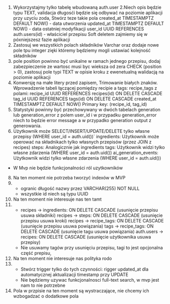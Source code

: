 1. Wykorzystajmy tylko tabelę wbudowaną auth.user
2.Niech opis będzie typu TEXT, validacja długosći będzie się odbywać na poziomie aplikacji przy uzyciu zoda, 
Stwórz teze takie pola created_at TIMESTAMPTZ DEFAULT NOW() - data utworzenia
updated_at TIMESTAMPTZ DEFAULT NOW() - data ostatniej modyfikacji
user_id UUID REFERENCES auth.users(id) - właściciel przepisu
Soft deletem zajmiemy się w póxniejszesz fazie aplikacji
3. Zastosuj we wszystkich polach składników Varchar oraz dodaje nowe pole tpu integer 
zięki któremy będziemy mogli ustawiać kolejność składników
4. pole position powinno być unikalne w ramach jednego przepisu, dodaj zabezpieczenie ze wartosc musi byc wieksza od zera CHECK (position > 0), zastosuj pole typi TEXT w opisie kroku z ewenetualną walidacją na poziomie aplikacji
5. Konwersję na małe litery przed zapisem, Trimowanie białych znaków. Wprowadzenie tabeli łączącej pomiędzy recipie a tags: recipe_tags z polami:
recipe_id UUID REFERENCES recipes(id) ON DELETE CASCADE
tag_id UUID REFERENCES tags(id) ON DELETE CASCADE
created_at TIMESTAMPTZ DEFAULT NOW()
Primary key: (recipe_id, tag_id)
6. Statystyki powinny być przechowywany w dwóch tabelach generation lub generation_error z polem user_id i w przypadku generation_error niech to będzie error message a w przypadko generation output z generowania. 
7. Użytkownik może SELECT/INSERT/UPDATE/DELETE tylko własne przepisy (WHERE user_id = auth.uid())`
ingredients: Użytkownik może operować na składnikach tylko własnych przepisów (przez JOIN z recipes)
steps: Analogicznie jak ingredients
tags: Użytkownik widzi tylko własne zdarzenia (WHERE user_id = auth.uid())
ai_generation_events: Użytkownik widzi tylko własne zdarzenia (WHERE user_id = auth.uid())
- W Mvp nie będzie funkcjonalności ról uzytkowników
8. Na ten moment nie potrzeba tworzyć indexów w MVP
9. 
    - ogranic długość nazwy przez VARCHAR(255) NOT NULL
    - wszystkie id niech są typu UUID
10. Na ten moment nie interesuje nas ten tamt
11. 
    - recipes → ingredients: ON DELETE CASCADE (usunięcie przepisu usuwa składniki)
        recipes → steps: ON DELETE CASCADE (usunięcie przepisu usuwa kroki)
        recipes → recipe_tags: ON DELETE CASCADE (usunięcie przepisu usuwa powiązania)
        tags → recipe_tags: ON DELETE CASCADE (usunięcie tagu usuwa powiązania)
        auth.users → recipes: ON DELETE CASCADE (usunięcie użytkownika usuwa przepisy)
    - Nie usuwamy tagów przy usunięciu przepisu, tagi to jest opcjonalna część prepisu,
12. Na ten moment nie interesuje nas polityka rodo
13. 
    - Stwórz trigger tylko do tych czynności: rigger updated_at dla automatycznej aktualizacji timestamp przy UPDATE
    - Nie będziemy uzywac funkcjonalnosci full-text search, w mvp jest nam to nie potrzebne
14. Pola w przpisie na ten moment są wystraczające, nie chcemy ich wzbogadzać o dodatkowe pola